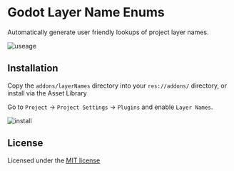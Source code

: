 # Godot Layer Name Enums

Automatically generate user friendly lookups of project layer names.

![useage](https://github.com/user-attachments/assets/482c9bc3-ae43-4132-b716-04e4a5caa298)


## Installation

Copy the `addons/layerNames` directory into your `res://addons/` directory, or install via the Asset Library

Go to `Project` -> `Project Settings` -> `Plugins` and enable `Layer Names`.

![install](https://github.com/user-attachments/assets/382c36c1-4bdc-4599-92ef-ef6246ab9c8b)


## License

Licensed under the [MIT license](LICENSE)
